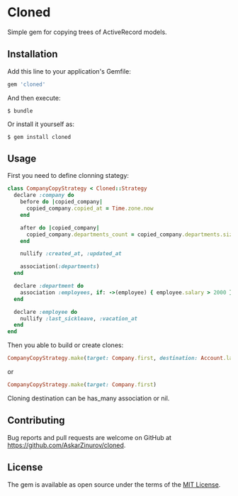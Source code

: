 # Cloned

Simple gem for copying trees of ActiveRecord models.

## Installation

Add this line to your application's Gemfile:

```ruby
gem 'cloned'
```

And then execute:

    $ bundle

Or install it yourself as:

    $ gem install cloned

## Usage

First you need to define clonning stategy:

```ruby
class CompanyCopyStrategy < Cloned::Strategy
  declare :company do
    before do |copied_company|
      copied_company.copied_at = Time.zone.now
    end

    after do |copied_company|
      copied_company.departments_count = copied_company.departments.size
    end

    nullify :created_at, :updated_at

    association(:departments)
  end

  declare :department do
    association :employees, if: ->(employee) { employee.salary > 2000 }
  end

  declare :employee do
    nullify :last_sickleave, :vacation_at
  end
end
```
Then you able to build or create clones:

```ruby
CompanyCopyStrategy.make(target: Company.first, destination: Account.last.companies)
```
or
```ruby
CompanyCopyStrategy.make(target: Company.first)
```
Cloning destination can be has_many association or nil.

## Contributing

Bug reports and pull requests are welcome on GitHub at https://github.com/AskarZinurov/cloned.

## License

The gem is available as open source under the terms of the [MIT License](http://opensource.org/licenses/MIT).
